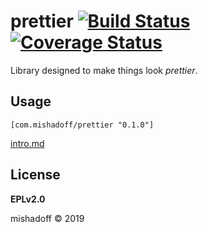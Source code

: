 # prettier [![Build Status](https://travis-ci.org/mishadoff/prettier.svg?branch=master)](https://travis-ci.org/mishadoff/prettier) [![Coverage Status](https://coveralls.io/repos/github/mishadoff/prettier/badge.svg?branch=master)](https://coveralls.io/github/mishadoff/prettier?branch=master)

Library designed to make things look _prettier_.

## Usage

`[com.mishadoff/prettier "0.1.0"]`


[intro.md](https://github.com/mishadoff/prettier/blob/master/doc/intro.md)

## License

**EPLv2.0** 

mishadoff © 2019 
